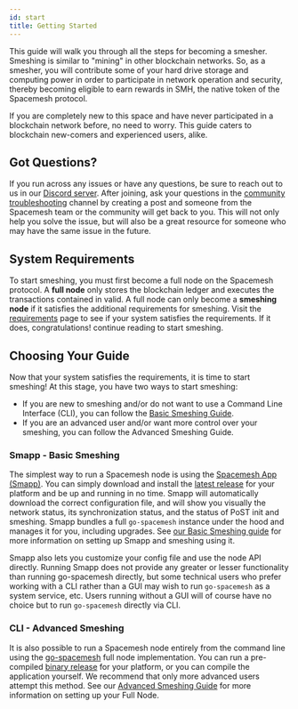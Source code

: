 ```yaml
---
id: start
title: Getting Started
---
```


This guide will walk you through all the steps for becoming a smesher. Smeshing is similar to "mining" in other blockchain networks. So, as a smesher, you will contribute some of your hard drive storage and computing power in order to participate in network operation and security, thereby becoming eligible to earn rewards in SMH, the native token of the Spacemesh protocol.

If you are completely new to this space and have never participated in a blockchain network before, no need to worry. This guide caters to blockchain new-comers and experienced users, alike.

## Got Questions?

If you run across any issues or have any questions, be sure to reach out to us in our [Discord server](https://discord.gg/mq7KXvzc). After joining, ask your questions in the [community troubleshooting](https://discord.com/channels/623195163510046732/1141736098830229584) channel by creating a post and someone from the Spacemesh team or the community will get back to you. This will not only help you solve the issue, but will also be a great resource for someone who may have the same issue in the future.

## System Requirements

To start smeshing, you must first become a full node on the Spacemesh protocol. A **full node** only stores the blockchain ledger and executes the transactions contained in valid. A full node can only become a **smeshing node** if it satisfies the additional requirements for smeshing. Visit the [requirements](./requirements.md) page to see if your system satisfies the requirements. If it does, congratulations! continue reading to start smeshing.

## Choosing Your Guide

Now that your system satisfies the requirements, it is time to start smeshing! At this stage, you have two ways to start smeshing:

- If you are new to smeshing and/or do not want to use a Command Line Interface (CLI), you can follow the [Basic Smeshing Guide](start/smapp/install).
- If you are an advanced user and/or want more control over your smeshing, you can follow the Advanced Smeshing Guide.

### Smapp - Basic Smeshing

The simplest way to run a Spacemesh node is using the [Spacemesh App (Smapp)](https://github.com/spacemeshos/smapp/). You can simply download and install the [latest release](https://github.com/spacemeshos/smapp/releases) for your platform and be up and running in no time. Smapp will automatically download the correct configuration file, and will show you visually the network status, its synchronization status, and the status of PoST init and smeshing. Smapp bundles a full `go-spacemesh` instance under the hood and manages it for you, including upgrades. See [our Basic Smeshing guide](start/smapp/install) for more information on setting up Smapp and smeshing using it.

Smapp also lets you customize your config file and use the node API directly. Running Smapp does not provide any greater or lesser functionality than running go-spacemesh directly, but some technical users who prefer working with a CLI rather than a GUI may wish to run `go-spacemesh` as a system service, etc. Users running without a GUI will of course have no choice but to run `go-spacemesh` directly via CLI.

### CLI - Advanced Smeshing

It is also possible to run a Spacemesh node entirely from the command line using the [go-spacemesh](https://github.com/spacemeshos/go-spacemesh) full node implementation. You can run a pre-compiled [binary release](https://github.com/spacemeshos/go-spacemesh/releases) for your platform, or you can compile the application yourself. We recommend that only more advanced users attempt this method. See our [Advanced Smeshing Guide](./smesher/setup.md) for more information on setting up your Full Node.
